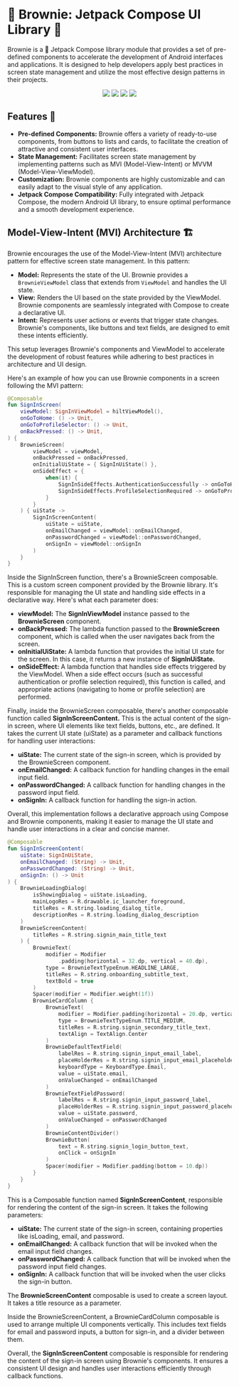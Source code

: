 # 🍫 Brownie: Jetpack Compose UI Library 🚀

Brownie is a 🌟 Jetpack Compose library module that provides a set of pre-defined components to accelerate the development of Android interfaces and applications. It is designed to help developers apply best practices in screen state management and utilize the most effective design patterns in their projects.

<p align="center">
  <img src="https://img.shields.io/badge/Android%20Studio-3DDC84.svg?style=for-the-badge&logo=android-studio&logoColor=white" />
  <img src="https://img.shields.io/badge/kotlin-%237F52FF.svg?style=for-the-badge&logo=kotlin&logoColor=white" />
  <img src="https://img.shields.io/badge/Android-3DDC84?style=for-the-badge&logo=android&logoColor=white" />
  <img src="https://img.shields.io/badge/Material%20UI-007FFF?style=for-the-badge&logo=mui&logoColor=white" />
</p>

## Features 🎉

- **Pre-defined Components:** Brownie offers a variety of ready-to-use components, from buttons to lists and cards, to facilitate the creation of attractive and consistent user interfaces.
- **State Management:** Facilitates screen state management by implementing patterns such as MVI (Model-View-Intent) or MVVM (Model-View-ViewModel).
- **Customization:** Brownie components are highly customizable and can easily adapt to the visual style of any application.
- **Jetpack Compose Compatibility:** Fully integrated with Jetpack Compose, the modern Android UI library, to ensure optimal performance and a smooth development experience.

## Model-View-Intent (MVI) Architecture 🏗️

Brownie encourages the use of the Model-View-Intent (MVI) architecture pattern for effective screen state management. In this pattern:

- **Model:** Represents the state of the UI. Brownie provides a `BrownieViewModel` class that extends from `ViewModel` and handles the UI state.
- **View:** Renders the UI based on the state provided by the ViewModel. Brownie components are seamlessly integrated with Compose to create a declarative UI.
- **Intent:** Represents user actions or events that trigger state changes. Brownie's components, like buttons and text fields, are designed to emit these intents efficiently.

This setup leverages Brownie's components and ViewModel to accelerate the development of robust features while adhering to best practices in architecture and UI design.

Here's an example of how you can use Brownie components in a screen following the MVI pattern:

```kotlin
@Composable
fun SignInScreen(
    viewModel: SignInViewModel = hiltViewModel(),
    onGoToHome: () -> Unit,
    onGoToProfileSelector: () -> Unit,
    onBackPressed: () -> Unit,
) {
    BrownieScreen(
        viewModel = viewModel,
        onBackPressed = onBackPressed,
        onInitialUiState = { SignInUiState() },
        onSideEffect = {
            when(it) {
                SignInSideEffects.AuthenticationSuccessfully -> onGoToHome()
                SignInSideEffects.ProfileSelectionRequired -> onGoToProfileSelector()
            }
        }
    ) { uiState ->
        SignInScreenContent(
            uiState = uiState,
            onEmailChanged = viewModel::onEmailChanged,
            onPasswordChanged = viewModel::onPasswordChanged,
            onSignIn = viewModel::onSignIn
        )
    }
}
```

Inside the SignInScreen function, there's a BrownieScreen composable. This is a custom screen component provided by the Brownie library. It's responsible for managing the UI state and handling side effects in a declarative way. Here's what each parameter does:

- **viewModel:** The **SignInViewModel** instance passed to the **BrownieScreen** component.
- **onBackPressed:** The lambda function passed to the **BrownieScreen** component, which is called when the user navigates back from the screen.
- **onInitialUiState:** A lambda function that provides the initial UI state for the screen. In this case, it returns a new instance of **SignInUiState.**
- **onSideEffect:** A lambda function that handles side effects triggered by the ViewModel. When a side effect occurs (such as successful authentication or profile selection required), this function is called, and appropriate actions (navigating to home or profile selection) are performed.

Finally, inside the BrownieScreen composable, there's another composable function called **SignInScreenContent.** This is the actual content of the sign-in screen, where UI elements like text fields, buttons, etc., are defined. It takes the current UI state (uiState) as a parameter and callback functions for handling user interactions:

- **uiState:** The current state of the sign-in screen, which is provided by the BrownieScreen component.
- **onEmailChanged:** A callback function for handling changes in the email input field.
- **onPasswordChanged:** A callback function for handling changes in the password input field.
- **onSignIn:** A callback function for handling the sign-in action.

Overall, this implementation follows a declarative approach using Compose and Brownie components, making it easier to manage the UI state and handle user interactions in a clear and concise manner.

```kotlin
@Composable
fun SignInScreenContent(
    uiState: SignInUiState,
    onEmailChanged: (String) -> Unit,
    onPasswordChanged: (String) -> Unit,
    onSignIn: () -> Unit
) {
    BrownieLoadingDialog(
        isShowingDialog = uiState.isLoading,
        mainLogoRes = R.drawable.ic_launcher_foreground,
        titleRes = R.string.loading_dialog_title,
        descriptionRes = R.string.loading_dialog_description
    )
    BrownieScreenContent(
        titleRes = R.string.signin_main_title_text
    ) {
        BrownieText(
            modifier = Modifier
                .padding(horizontal = 32.dp, vertical = 40.dp),
            type = BrownieTextTypeEnum.HEADLINE_LARGE,
            titleRes = R.string.onboarding_subtitle_text,
            textBold = true
        )
        Spacer(modifier = Modifier.weight(1f))
        BrownieCardColumn {
            BrownieText(
                modifier = Modifier.padding(horizontal = 20.dp, vertical = 15.dp),
                type = BrownieTextTypeEnum.TITLE_MEDIUM,
                titleRes = R.string.signin_secondary_title_text,
                textAlign = TextAlign.Center
            )
            BrownieDefaultTextField(
                labelRes = R.string.signin_input_email_label,
                placeHolderRes = R.string.signin_input_email_placeholder,
                keyboardType = KeyboardType.Email,
                value = uiState.email,
                onValueChanged = onEmailChanged
            )
            BrownieTextFieldPassword(
                labelRes = R.string.signin_input_password_label,
                placeHolderRes = R.string.signin_input_password_placeholder,
                value = uiState.password,
                onValueChanged = onPasswordChanged
            )
            BrownieContentDivider()
            BrownieButton(
                text = R.string.signin_login_button_text,
                onClick = onSignIn
            )
            Spacer(modifier = Modifier.padding(bottom = 10.dp))
        }
    }
}
```

This is a Composable function named **SignInScreenContent**, responsible for rendering the content of the sign-in screen. It takes the following parameters:

- **uiState:** The current state of the sign-in screen, containing properties like isLoading, email, and password.
- **onEmailChanged:** A callback function that will be invoked when the email input field changes.
- **onPasswordChanged:** A callback function that will be invoked when the password input field changes.
- **onSignIn:** A callback function that will be invoked when the user clicks the sign-in button.

The **BrownieScreenContent** composable is used to create a screen layout. It takes a title resource as a parameter.

Inside the BrownieScreenContent, a BrownieCardColumn composable is used to arrange multiple UI components vertically. This includes text fields for email and password inputs, a button for sign-in, and a divider between them.

Overall, the **SignInScreenContent** composable is responsible for rendering the content of the sign-in screen using Brownie's components. It ensures a consistent UI design and handles user interactions efficiently through callback functions.



